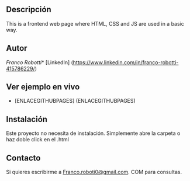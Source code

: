 ## Descripción
 This is a frontend web page where HTML, CSS and JS are used in a basic way.
## Autor
*Franco Robotti**
   [LinkedIn] (https://www.linkedin.com/in/franco-robotti-415786229/)
## Ver ejemplo en vivo
 - [ENLACEGITHUBPAGES] (ENLACEGITHUBPAGES)
## Instalación
 Este proyecto no necesita de instalación. Simplemente abre la carpeta o haz doble click en el .html
## Contacto
 Si quieres escribirme a Franco.roboti0@gmail.com. COM para consultas.


